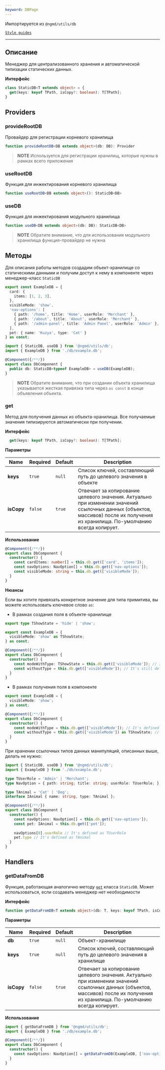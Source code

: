 ```yaml
---
keyword: DBPage
---
```


Импортируется из `@ngmd/utils/db`

[`Style guides`](/getting-started/style-guides#db)

---

## Описание

Менеджер для централизованного хранения и автоматической типизации статических данных.

**Интерфейс**

```ts
class StaticDB<T extends object> = {
  get(keys: keyof TPath, isCopy?: boolean): T[TPath];
}
```

## Providers

### provideRootDB

Провайдер для регистрации корневого хранилища

```ts
function provideRootDB<DB extends object>(db: DB): Provider
```

> **NOTE**
> Используется для регистрации хранилищ, которые нужны в рамках всего приложения 

### useRootDB

Функция для инжектирования корневого хранилища

```ts
function useRootDB<DB extends object>(): StaticDB<DB>
```

### useDB

Функция для инжектирования модульного хранилища

```ts
function useDB<DB extends object>(db: DB): StaticDB<DB>
```

> **NOTE**
> Обратите внимание, что для использования модульного хранилища функция-провайдер не нужна

## Методы

Для описания работы методов создадим объект-хранилище со статическими данными и получим доступ к нему в компоненте через менеджер-класс `StaticDB`


```ts name="example.db.ts" group="example-db" {12}
export const ExampleDB = {
  card: {
    items: [1, 2, 3],
  },
  visibleMode: 'show',
  'nav-options': [ 
    { path: '/home', title: 'Home', userRole: 'Merchant' },
    { path: '/about', title: 'About', userRole: 'Merchant' },
    { path: '/admin-panel', title: 'Admin Panel', userRole: 'Admin' },
  ],
  pet: { name: 'Kuzya', type: 'Cat' }
} as const;
```

```ts name="db.component.ts" group="example-db" {6}
import { StaticDB, useDB } from '@ngmd/utils/db';
import { ExampleDB } from './db/example.db';

@Component({/**/})
export class DbComponent {
  public db: StaticDB<typeof ExampleDB> = useDB(ExampleDB);
}
```

>**NOTE**
> Обратите внимание, что при создании объекта хранилища указывается жесткая привязка типа через `as const` в конце объявления объекта.


### get

Метод для получения данных из объекта-хранилища. Все получаемые значения типизируются автоматически при получении.

**Интерфейс**

```ts
  get(keys: keyof TPath, isCopy?: boolean): T[TPath];
```


**Параметры**

| Name | Required | Default | Description |
|----------|----------|----------|----------|
| **keys** | `true` | `null` | Список ключей, составляющий путь до целевого значения в объекте |
| **isCopy** | `false` | `true` | Отвечает за копирование целевого значения. Актуально при изменении значений ссылочных данных (объектов, массивов) после их получения из хранилища. По-умолчанию всегда копирует. |

**Использование**

```ts
@Component({/**/})
export class DbComponent {
  constructor() {
    const cardItems: number[] = this.db.get(['card', 'items']);
    const navOptions: NavOption[] = this.db.get(['nav-options']);
    const visibleMode: string = this.db.get(['visibleMode']);
  }
}
```

**Нюансы**

Если вы хотите привязать конкретное значение для типа примитива, вы можете использовать ключевое слово `as`:

- В рамках создания поля в объекте-хранилище

```ts name="example.db.ts" group="as-object-example" {1,4}
export type TShowState = 'hide' | 'show';

export const ExampleDB = {
  visibleMode: 'show' as TShowState;
} as const;
```

```ts name="db.component.ts" group="as-object-example"
@Component({/**/})
export class DbComponent {
  constructor() {
    const modeWithType: TShowState = this.db.get(['visibleMode']); // It's defined as TShowState.
    const withoutType = this.db.get(['visibleMode']); // It's still defined as TShowState.
  }
}
```

- В рамках получения поля в компоненте

```ts name="example.db.ts" group="as-component-example" {2}
export const ExampleDB = {
  visibleMode: 'show';
} as const;
```

```ts name="db.component.ts" group="as-component-example"
@Component({/**/})
export class DbComponent {
  constructor() {
    const modeWithType = this.db.get(['visibleMode']); // It's defined as 'show', because using "as const" in db file.
    const withoutType = this.db.get(['visibleMode']) as TShowState; // It's defined as TShowState.
  }
}
```


При хранении ссылочных типов данных манипуляций, описанных выше, делать не нужно:


```ts name="db.component.ts" group="object-example"
import { StaticDB, useDB } from '@ngmd/utils/db';
import { ExampleDB } from './db/example.db';

type TUserRole = 'Admin' | 'Merchant';
type NavOption = { path: string; title: string; userRole: TUserRole; };

type TAnimal = 'Cat' | 'Dog';
interface IAnimal { name: string, type: TAnimal };

@Component({/**/})
export class DbComponent {
  constructor() {
    const navOptions: NavOption[] = this.db.get(['nav-options']);
    const pet: IAnimal = this.db.get(['pet']);
    
    navOptions[0].userRole // It's defined as TUserRole
    pet.type // It's defined as TAnimal
  }
}
```

## Handlers

### getDataFromDB

Функция, работающая аналогично методу [`get`](/db#get) класса `StaticDB`. Может использоваться, если создавать менеджер нет необходимости

**Интерфейс**

```ts
function getDataFromDB<T extends object>(db: T, keys: keyof TPath, isCopy?: boolean): T[TPath];
```

**Параметры**

| Name | Required | Default | Description |
|----------|----------|----------|----------|
| **db** | `true` | `null` | Объект-хранилище |
| **keys** | `true` | `null` | Список ключей, составляющий путь до целевого значения в хранилище |
| **isCopy** | `false` | `true` | Отвечает за копирование целевого значения. Актуально при изменении значений ссылочных данных (объектов, массивов) после их получения из хранилища. По-умолчанию всегда копирует. |

**Использование**

```ts
import { getDataFromDB } from '@ngmd/utils/db';
import { ExampleDB } from './db/example.db';

@Component({/**/})
export class DbComponent {
  constructor() {
    const navOptions: NavOption[] = getDataFromDB(ExampleDB, ['nav-options']);
  }
}
```


